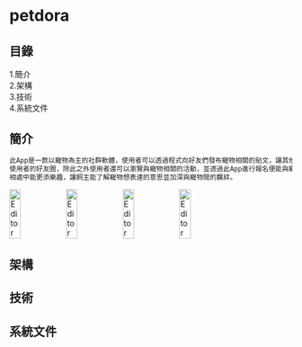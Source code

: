 # petdora
## 目錄
1.簡介  
2.架構  
3.技術  
4.系統文件
## 簡介
```sh
此App是一款以寵物為主的社群軟體，使用者可以透過程式向好友們發布寵物相關的貼文，讓其他使用者留言、分享，並且會在每天固定時間進行好友抽卡，擴增
使用者的好友圈，除此之外使用者還可以瀏覽與寵物相關的活動，並透過此App進行報名便能與寵物一同參加活動，雙向寵物翻譯功能，讓使用者與寵物平時的
相處中能更添樂趣，讓飼主能了解寵物想表達的意思並加深與寵物間的羈絆。
```
<div class="image" style="display:flex">
<img src="https://i.imgur.com/DBir1VH.jpg" alt="Editor" width="20%"/>
<img src="https://i.imgur.com/DBir1VH.jpg" alt="Editor" width="20%"/>
<img src="https://i.imgur.com/DBir1VH.jpg" alt="Editor" width="20%"/>
<img src="https://i.imgur.com/DBir1VH.jpg" alt="Editor" width="20%"/>
</div>  
  
## 架構
## 技術
## 系統文件
